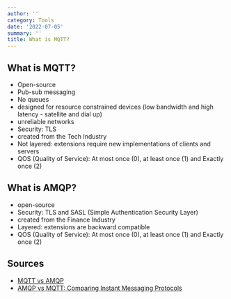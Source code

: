 ```yaml
---
author: ''
category: Tools
date: '2022-07-05'
summary: ''
title: What is MQTT?
---
```


## What is MQTT?

* Open-source
* Pub-sub messaging
* No queues
* designed for resource constrained devices (low bandwidth and high latency - satellite and dial up)
* unreliable networks
* Security: TLS
* created from the Tech Industry
* Not layered: extensions require new implementations of clients and servers
* QOS (Quality of Service): At most once (0), at least once (1) and Exactly once (2)

## What is AMQP?

* open-source
* Security: TLS and SASL (Simple Authentication Security Layer)
* created from the Finance Industry
* Layered: extensions are backward compatible
* QOS (Quality of Service): At most once (0), at least once (1) and Exactly once (2)



## Sources

* [MQTT vs AMQP](https://stackoverflow.com/questions/39615697/cloud-connectivity-for-mqtt-and-amqp)
* [AMQP vs MQTT: Comparing Instant Messaging Protocols](https://www.cometchat.com/blog/amqp-vs-mqtt-comparing-instant-messaging-protocols)